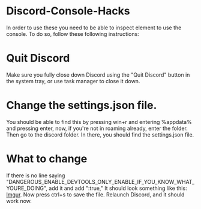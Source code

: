 # Discord-Console-Hacks
In order to use these you need to be able to inspect element to use the console.
To do so, follow these following instructions:
# Quit Discord
Make sure you fully close down Discord using the "Quit Discord" button in the system tray, or use task manager to close it down.

# Change the settings.json file.
You should be able to find this by pressing win+r and entering %appdata% and pressing enter, now, if you're not in roaming already, enter the folder. Then go to the discord folder. In there, you should find the settings.json file.

# What to change
If there is no line saying "DANGEROUS_ENABLE_DEVTOOLS_ONLY_ENABLE_IF_YOU_KNOW_WHAT_YOURE_DOING", add it and add ":true,"
It should look something like this:
<a href="https://imgur.com/a/OguGgZh" target="_blank" rel="noopener noreferrer">Imgur</a>.
Now press ctrl+s to save the file. Relaunch Discord, and it should work now.
